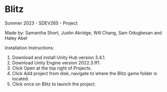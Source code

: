 # Blitz

Summer 2023 -  SDEV265 -  Project

Made by: Samantha Short, Justin Akridge, Will Chang, Sam Odugbesan and Haley Abel

Installation Instructions:

1. Download and install Unity Hub version 3.4.1.
2. Download Unity Engine version 2022.3.1f1.
3. Click Open at the top right of Projects.
4. Click Add project from disk, navigate to where the Blitz game folder is located.
5. Click once on Blitz to launch the project.
